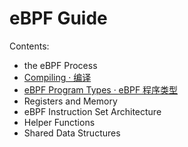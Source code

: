 # eBPF Guide

Contents:

+ the eBPF Process
+ [Compiling · 编译](compiling/README.md)
+ [eBPF Program Types · eBPF 程序类型](program-types/README.md)
+ Registers and Memory
+ eBPF Instruction Set Architecture
+ Helper Functions
+ Shared Data Structures
